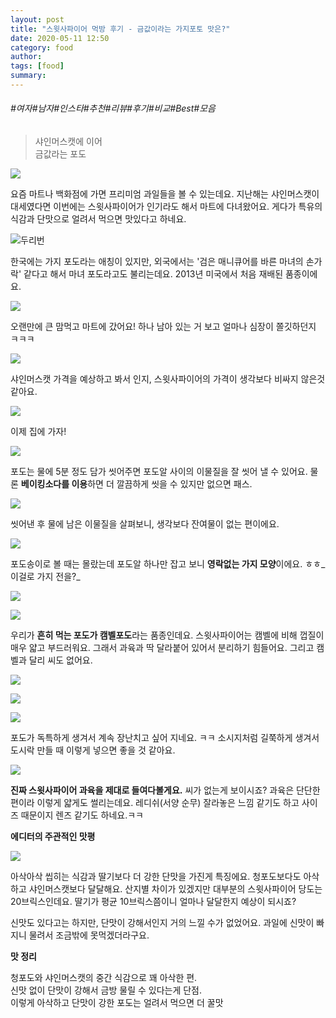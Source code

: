 ```yaml
---
layout: post
title: "스윗사파이어 먹방 후기 - 금값이라는 가지포토 맛은?"
date: 2020-05-11 12:50
category: food
author: 
tags: [food]
summary: 
---
```


###### #여자#남자#인스타#추천#리뷰#후기#비교#Best#모음

>   
> 샤인머스캣에 이어  
> 금값라는 포도  

![](https://img1.daumcdn.net/thumb/R720x0/?fname=https%3A%2F%2Ft1.daumcdn.net%2Fliveboard%2Fbabshim%2Fd9176ed57ec74ce99fe35d648ced1c0e.JPG)

요즘 마트나 백화점에 가면 프리미엄 과일들을 볼 수 있는데요. 지난해는 샤인머스캣이 대세였다면 이번에는 스윗사파이어가 인기라도 해서 마트에 다녀왔어요. 게다가 특유의 식감과 단맛으로 얼려서 먹으면 맛있다고 하네요.

![두리번](https://t1.daumcdn.net/liveboard/emoticon/kakaofriends/v1/niniz3/18.gif)

한국에는 가지 포도라는 애칭이 있지만, 외국에서는 '검은 매니큐어를 바른 마녀의 손가락' 같다고 해서 마녀 포도라고도 불리는데요. 2013년 미국에서 처음 재배된 품종이에요.

![](https://img1.daumcdn.net/thumb/R720x0/?fname=https%3A%2F%2Ft1.daumcdn.net%2Fliveboard%2Fbabshim%2Fe2cf71e5aae344d290ff2e70b0210e1b.JPG)

오랜만에 큰 맘먹고 마트에 갔어요! 하나 남아 있는 거 보고 얼마나 심장이 쫄깃하던지 ㅋㅋㅋ

![](https://img1.daumcdn.net/thumb/R720x0/?fname=https%3A%2F%2Ft1.daumcdn.net%2Fliveboard%2Fbabshim%2F4e2cf91c9ebb47c4a2b0eb3608c26c58.JPG)

샤인머스캣 가격을 예상하고 봐서 인지, 스윗사파이어의 가격이 생각보다 비싸지 않은것 같아요.  

![](https://img1.daumcdn.net/thumb/R720x0/?fname=https%3A%2F%2Ft1.daumcdn.net%2Fliveboard%2Fbabshim%2F72f64cd42f88493289e47fb115c689c6.JPG)

이제 집에 가자!

![](https://img1.daumcdn.net/thumb/R720x0/?fname=https%3A%2F%2Ft1.daumcdn.net%2Fliveboard%2Fbabshim%2F1e37dcea962544dfa1c7d7e2cba34fd3.JPG)

포도는 물에 5분 정도 담가 씻어주면 포도알 사이의 이물질을 잘 씻어 낼 수 있어요. 물론  **베이킹소다를 이용**하면 더 깔끔하게 씻을 수 있지만 없으면 패스.

![](https://img1.daumcdn.net/thumb/R720x0/?fname=https%3A%2F%2Ft1.daumcdn.net%2Fliveboard%2Fbabshim%2F4643ce82ae37467294cf15cdd96b8f71.jpg)

씻어낸 후 물에 남은 이물질을 살펴보니, 생각보다 잔여물이 없는 편이에요.

![](https://img1.daumcdn.net/thumb/R720x0/?fname=https%3A%2F%2Ft1.daumcdn.net%2Fliveboard%2Fbabshim%2F666343c3d8ab4020b347c4fe68d07186.jpg)

포도송이로 볼 때는 몰랐는데 포도알 하나만 잡고 보니  **영락없는 가지 모양**이에요. ㅎㅎ_이걸로 가지 전을?_

![](https://img1.daumcdn.net/thumb/R720x0/?fname=https%3A%2F%2Ft1.daumcdn.net%2Fliveboard%2Fbabshim%2Fb05596a60ef94e66a4a3d43f5850632d.jpg)

![](https://img1.daumcdn.net/thumb/R720x0/?fname=https%3A%2F%2Ft1.daumcdn.net%2Fliveboard%2Fbabshim%2F6a7dc835b116481d9936cfd53101298a.jpg)

우리가  **흔히 먹는 포도가 캠벨포도**라는 품종인데요. 스윗사파이어는 캠벨에 비해 껍질이 매우 얇고 부드러워요. 그래서 과육과 딱 달라붙어 있어서 분리하기 힘들어요. 그리고 캠벨과 달리 씨도 없어요.

![](https://img1.daumcdn.net/thumb/R720x0/?fname=https%3A%2F%2Ft1.daumcdn.net%2Fliveboard%2Fbabshim%2F74027bf915e846caad42498450ecd674.jpg)

![](https://img1.daumcdn.net/thumb/R720x0/?fname=https%3A%2F%2Ft1.daumcdn.net%2Fliveboard%2Fbabshim%2Ff87f2c325738471e93b7b6dd5cd0accd.jpg)

![](https://img1.daumcdn.net/thumb/R720x0/?fname=https%3A%2F%2Ft1.daumcdn.net%2Fliveboard%2Fbabshim%2F2dc3ec686534469aa7626f2c2bc7977f.jpg)

포도가 독특하게 생겨서 계속 장난치고 싶어 지네요. ㅋㅋ 소시지처럼 길쭉하게 생겨서 도시락 만들 때 이렇게 넣으면 좋을 것 같아요.

![](https://img1.daumcdn.net/thumb/R720x0/?fname=https%3A%2F%2Ft1.daumcdn.net%2Fliveboard%2Fbabshim%2Fe10a548b28cc483cb124f8678827e053.JPG)

**진짜 스윗사파이어 과육을 제대로 들여다볼게요.** 씨가 없는게 보이시죠? 과육은 단단한 편이라 이렇게 얇게도 썰리는데요. 레디쉬(서양 순무) 잘라놓은 느낌 같기도 하고 사이즈 때문이지 렌즈 같기도 하네요.ㅋㅋ

**에디터의 주관적인 맛평**

![](https://img1.daumcdn.net/thumb/R720x0/?fname=https%3A%2F%2Ft1.daumcdn.net%2Fliveboard%2Fbabshim%2F9d73763fc0dc48849f1344e71aa2f370.JPG)

아삭아삭 씹히는 식감과 딸기보다 더 강한 단맛을 가진게 특징에요. 청포도보다도 아삭하고 샤인머스캣보다 달달해요. 산지별 차이가 있겠지만 대부분의 스윗사파이어 당도는 20브릭스인데요. 딸기가 평균 10브릭스쯤이니 얼마나 달달한지 예상이 되시죠?

  

신맛도 있다고는 하지만, 단맛이 강해서인지 거의 느낄 수가 없었어요. 과일에 신맛이 빠지니 물려서 조금밖에 못먹겠더라구요.

  

**맛 정리**

청포도와 샤인머스캣의 중간 식감으로 꽤 아삭한 편.  
신맛 없이 단맛이 강해서 금방 물릴 수 있다는게 단점.  
이렇게 아삭하고 단맛이 강한 포도는 얼려서 먹으면 더 꿀맛